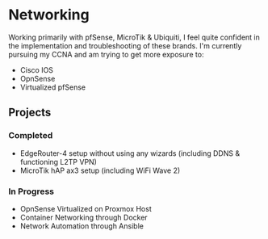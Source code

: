# Networking

Working primarily with pfSense, MicroTik & Ubiquiti, I feel quite confident in the implementation and troubleshooting of these brands.
I'm currently pursuing my CCNA and am trying to get more exposure to:
* Cisco IOS
* OpnSense
* Virtualized pfSense

## Projects
### Completed
* EdgeRouter-4 setup without using any wizards (including DDNS & functioning L2TP VPN)
* MicroTik hAP ax3 setup (including WiFi Wave 2)

### In Progress
* OpnSense Virtualized on Proxmox Host
* Container Networking through Docker
* Network Automation through Ansible
